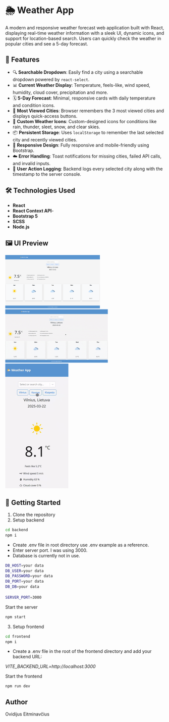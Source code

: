 # 🌦️ Weather App

A modern and responsive weather forecast web application built with React, displaying real-time weather information with a sleek UI, dynamic icons, and support for location-based search. Users can quickly check the weather in popular cities and see a 5-day forecast.

## 🚀 Features

- 🔍 **Searchable Dropdown**: Easily find a city using a searchable dropdown powered by `react-select`.
- 📊 **Current Weather Display**: Temperature, feels-like, wind speed, humidity, cloud cover, precipitation and more.
- 🗓️ **5-Day Forecast**: Minimal, responsive cards with daily temperature and condition icons.
- 💾 **Most Viewed Cities**: Browser remembers the 3 most viewed cities and displays quick-access buttons.
- 🎨 **Custom Weather Icons**: Custom-designed icons for conditions like rain, thunder, sleet, snow, and clear skies.
- 📦 **Persistent Storage**: Uses `localStorage` to remember the last selected city and recently viewed cities.
- 📱 **Responsive Design**: Fully responsive and mobile-friendly using Bootstrap.
- ☁️ **Error Handling**: Toast notifications for missing cities, failed API calls, and invalid inputs.
- 📝 **User Action Logging**: Backend logs every selected city along with the timestamp to the server console.

## 🛠️ Technologies Used

- **React**
- **React Context API**-
- **Bootstrap 5**
- **SCSS**
- **Node.js**

## 🖼️ UI Preview

  <img src="../frontend/src/assets/demo/desktop.png" alt="Desktop preview" width="300" />
  <img src="../frontend/src/assets/demo/preview.gif" alt="Video preview" width="325" />
  <img src="../frontend/src/assets/demo/mobile.gif" alt="Mobile preview" width="200" />

## 🧪 Getting Started

1.  Clone the repository
2.  Setup backend

```bash
cd backend
npm i
```

- Create .env file in root directory use .env example as a reference.
- Enter server port. I was using 3000.
- Database is currently not in use.

```bash
DB_HOST=your data
DB_USER=your data
DB_PASSWORD=your data
DB_PORT=your data
DB_DB=your data

SERVER_PORT=3000
```

Start the server

```bash
npm start
```

3. Setup frontend

```bash
cd frontend
npm i
```

- Create a .env file in the root of the frontend directory and add your backend URL:

<em>VITE_BACKEND_URL=http://localhost:3000</em>

Start the frontend

```bash
npm run dev
```

## Author

Ovidijus Eitminavčius
